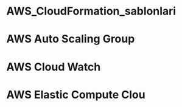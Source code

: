 # AWS_CloudFormation_sablonlari
# AWS Auto Scaling Group
# AWS Cloud Watch
# AWS Elastic Compute Clou